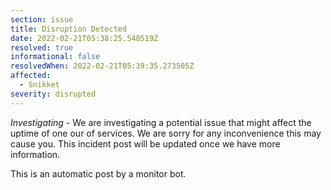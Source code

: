 ```yaml
---
section: issue
title: Disruption Detected
date: 2022-02-21T05:38:25.548519Z
resolved: true
informational: false
resolvedWhen: 2022-02-21T05:39:35.273505Z
affected:
  - Snikket
severity: disrupted
---
```

*Investigating* - We are investigating a potential issue that might affect the uptime of one our of services. We are sorry for any inconvenience this may cause you. This incident post will be updated once we have more information.

This is an automatic post by a monitor bot.
        